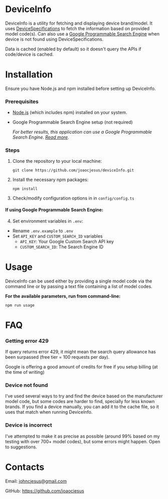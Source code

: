 # DeviceInfo

DeviceInfo is a utility for fetching and displaying device brand/model.
It uses [DeviceSpecifications](https://www.devicespecifications.com) to fetch the information based on provided model code(s).
Can also use a [Google Programmable Search Engine](https://support.google.com/programmable-search) when device is not found using DeviceSpecifications.

Data is cached (enabled by default) so it doesn't query the APIs if code/device is cached.

# Installation
Ensure you have Node.js and npm installed before setting up DeviceInfo.

### Prerequisites

- [Node.js](https://nodejs.org/en/download/) (which includes npm) installed on your system.
- Google Programmable Search Engine setup (not required)

   *For better results, this application can use a Google Programmable Search Engine. [Read more](https://support.google.com/programmable-search/answer/4513751).*

### Steps

1. Clone the repository to your local machine:
   ```
   git clone https://github.com/joaocjesus/deviceInfo.git
   ```
2. Install the necessary npm packages:
   ```
   npm install
   ```
3. Check/modify configuration options in in `config/config.ts`


#### If using Google Programmable Search Engine:

4. Set environment variables in `.env`:
- Rename `.env.example` to `.env`
- Set `API_KEY` and `CUSTOM_SEARCH_ID` variables
   - `API_KEY`: Your Google Custom Search API key
   - `CUSTOM_SEARCH_ID`: The Search Engine ID


# Usage
DeviceInfo can be used either by providing a single model code via the command line or by passing a text file containing a list of model codes.

**For the available parameters, run from command-line:**
```
npm run usage
```

# FAQ

### Getting error 429
   
If query returns error 429, it might mean the search query allowance has been surpassed (free tier = 100 requests per day).

Google is offering a good amount of credits for free if you setup billing (at the time of writing)

### Device not found

I've used several ways to try and find the device based on the manufacturer model code, but some codes are harder to find, specially for less known brands.
If you find a device manually, you can add it to the cache file, so it uses that match when running DeviceInfo.

### Device is incorrect

I've attempted to make it as precise as possible (around 99% based on my testing with over 700+ model codes), but some errors might happen. Open to suggestions.

# Contacts

Email: johncjesus@gmail.com

GitHub: https://github.com/joaocjesus
